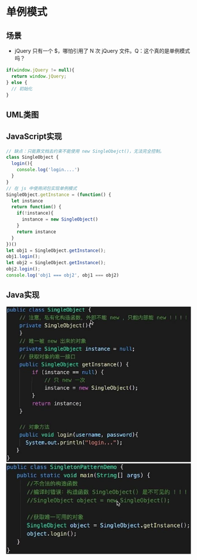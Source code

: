 # 单例模式

## 场景
- jQuery 只有一个 $，哪怕引用了 N 次 jQuery 文件。Q：这个真的是单例模式吗？
```js
if(window.jQuery != null){
  return window.jQuery;
} else {
  // 初始化
}
```


## UML类图

## JavaScript实现
```js
// 缺点：只能靠文档去约束不能使用 new SingleObejct()，无法完全控制。
class SingleObject {
  login(){
    console.log('login....')
  }
}
// 在 js 中使用闭包实现单例模式
SingleObject.getInstance = (function() {
  let instance
  return function() {
    if(!instance){
      instance = new SingleObject()
    }
    return instance
  }
})()
let obj1 = SingleObject.getInstance();
obj1.login();
let obj2 = SingleObject.getInstance();
obj2.login();
console.log('obj1 === obj2', obj1 === obj2)
```

## Java实现
![java实现单例模式](../../images/设计模式_单例模式_1.jpg)
![java实现单例模式](../../images/设计模式_单例模式_2.jpg)
